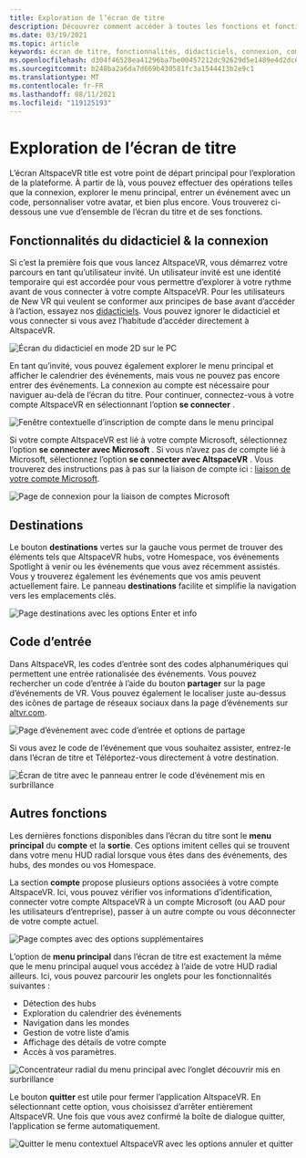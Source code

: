 ```yaml
---
title: Exploration de l’écran de titre
description: Découvrez comment accéder à toutes les fonctions et fonctions de l’écran de titre AltspaceVR pour la première fois ou pour retourner un utilisateur.
ms.date: 03/19/2021
ms.topic: article
keywords: écran de titre, fonctionnalités, didacticiels, connexion, compte, code d’entrée, destinations
ms.openlocfilehash: d304f46528ea41296ba7be00457212dc92629d5e1489e4d2dc656622f2a584e3
ms.sourcegitcommit: b248ba2a6da7d669b430581fc3a1544413b2e9c1
ms.translationtype: MT
ms.contentlocale: fr-FR
ms.lasthandoff: 08/11/2021
ms.locfileid: "119125193"
---
```

# <a name="exploring-the-title-screen"></a>Exploration de l’écran de titre

L’écran AltspaceVR title est votre point de départ principal pour l’exploration de la plateforme. À partir de là, vous pouvez effectuer des opérations telles que la connexion, explorer le menu principal, entrer un événement avec un code, personnaliser votre avatar, et bien plus encore. Vous trouverez ci-dessous une vue d’ensemble de l’écran du titre et de ses fonctions. 

## <a name="tutorial-features--login"></a>Fonctionnalités du didacticiel & la connexion 

Si c’est la première fois que vous lancez AltspaceVR, vous démarrez votre parcours en tant qu’utilisateur invité. Un utilisateur invité est une identité temporaire qui est accordée pour vous permettre d’explorer à votre rythme avant de vous connecter à votre compte AltspaceVR. Pour les utilisateurs de New VR qui veulent se conformer aux principes de base avant d’accéder à l’action, essayez nos [didacticiels](../tutorials/host-tools-overview.md). Vous pouvez ignorer le didacticiel et vous connecter si vous avez l’habitude d’accéder directement à AltspaceVR. 

![Écran du didacticiel en mode 2D sur le PC](images/title-screen-01.png)

En tant qu’invité, vous pouvez également explorer le menu principal et afficher le calendrier des événements, mais vous ne pouvez pas encore entrer des événements. La connexion au compte est nécessaire pour naviguer au-delà de l’écran du titre. Pour continuer, connectez-vous à votre compte AltspaceVR en sélectionnant l’option **se connecter** . 

![Fenêtre contextuelle d’inscription de compte dans le menu principal](images/title-screen-03.png)

Si votre compte AltspaceVR est lié à votre compte Microsoft, sélectionnez l’option **se connecter avec Microsoft** . Si vous n’avez pas de compte lié à Microsoft, sélectionnez l’option **se connecter avec AltspaceVR** . Vous trouverez des instructions pas à pas sur la liaison de compte ici : [liaison de votre compte Microsoft](../getting-started/linking-microsoft-account.md). 

![Page de connexion pour la liaison de comptes Microsoft](images/title-screen-02.png)

## <a name="destinations"></a>Destinations 

Le bouton **destinations** vertes sur la gauche vous permet de trouver des éléments tels que AltspaceVR hubs, votre Homespace, vos événements Spotlight à venir ou les événements que vous avez récemment assistés. Vous y trouverez également les événements que vos amis peuvent actuellement faire. Le panneau **destinations** facilite et simplifie la navigation vers les emplacements clés. 

![Page destinations avec les options Enter et info](images/title-screen-04.png)

## <a name="entry-code"></a>Code d’entrée 

Dans AltspaceVR, les codes d’entrée sont des codes alphanumériques qui permettent une entrée rationalisée des événements. Vous pouvez rechercher un code d’entrée à l’aide du bouton **partager** sur la page d’événements de VR. Vous pouvez également le localiser juste au-dessus des icônes de partage de réseaux sociaux dans la page d’événements sur [altvr.com](https://altvr.com). 

![Page d’événement avec code d’entrée et options de partage](images/title-screen-05.png)

Si vous avez le code de l’événement que vous souhaitez assister, entrez-le dans l’écran de titre et Téléportez-vous directement à votre destination.  

![Écran de titre avec le panneau entrer le code d’événement mis en surbrillance](images/title-screen-06.png)

## <a name="other-functions"></a>Autres fonctions 

Les dernières fonctions disponibles dans l’écran du titre sont le **menu principal** du **compte** et la **sortie**. Ces options imitent celles qui se trouvent dans votre menu HUD radial lorsque vous êtes dans des événements, des hubs, des mondes ou vos Homespace. 

La section **compte** propose plusieurs options associées à votre compte AltspaceVR. Ici, vous pouvez vérifier vos informations d’identification, connecter votre compte AltspaceVR à un compte Microsoft (ou AAD pour les utilisateurs d’entreprise), passer à un autre compte ou vous déconnecter de votre compte actuel. 

![Page comptes avec des options supplémentaires](images/title-screen-07.png)

L’option de **menu principal** dans l’écran de titre est exactement la même que le menu principal auquel vous accédez à l’aide de votre HUD radial ailleurs. Ici, vous pouvez parcourir les onglets pour les fonctionnalités suivantes :

* Détection des hubs
* Exploration du calendrier des événements
* Navigation dans les mondes
* Gestion de votre liste d’amis
* Affichage des détails de votre compte
* Accès à vos paramètres.

![Concentrateur radial du menu principal avec l’onglet découvrir mis en surbrillance](images/title-screen-08.png)

Le bouton **quitter** est utile pour fermer l’application AltspaceVR. En sélectionnant cette option, vous choisissez d’arrêter entièrement AltspaceVR. Une fois que vous avez confirmé la boîte de dialogue quitter, l’application se ferme automatiquement. 

![Quitter le menu contextuel AltspaceVR avec les options annuler et quitter](images/title-screen-09.png)